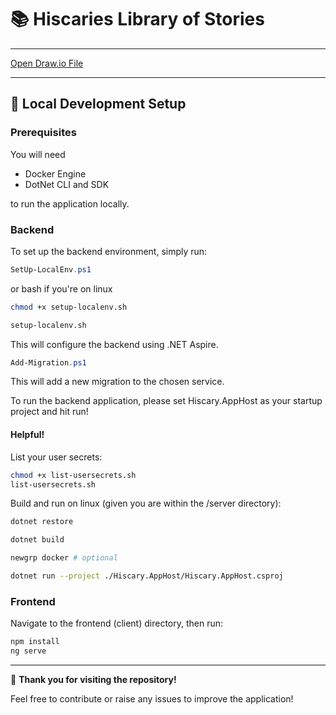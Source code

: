 # 📚 Hiscaries Library of Stories

---

[Open Draw.io File](https://drive.google.com/file/d/1YVpVJS43djNFkMbAwFCGF1CzXhPL_sf-/view?usp=sharing)

---

## 🚀 Local Development Setup

### Prerequisites

You will need

- Docker Engine
- DotNet CLI and SDK

to run the application locally.

### Backend

To set up the backend environment, simply run:

```powershell
SetUp-LocalEnv.ps1
```

or bash if you're on linux

```bash
chmod +x setup-localenv.sh

setup-localenv.sh
```

This will configure the backend using .NET Aspire.

```powershell
Add-Migration.ps1
```

This will add a new migration to the chosen service.

To run the backend application, please set Hiscary.AppHost as your startup project and hit run!

#### Helpful!

List your user secrets:

```bash
chmod +x list-usersecrets.sh
list-usersecrets.sh
```

Build and run on linux (given you are within the /server directory):

```bash
dotnet restore

dotnet build

newgrp docker # optional

dotnet run --project ./Hiscary.AppHost/Hiscary.AppHost.csproj
```

### Frontend

Navigate to the frontend (client) directory, then run:

```bash
npm install
ng serve
```

---

🎉 **Thank you for visiting the repository!**

Feel free to contribute or raise any issues to improve the application!

